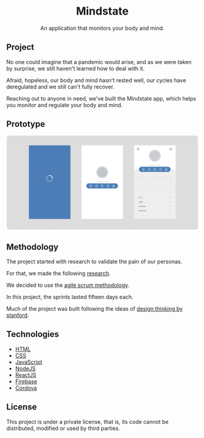 <h1 align="center">Mindstate</h1>

<p align="center">
  An application that monitors your body and mind.
</p>

## Project

No one could imagine that a pandemic would arise, and as we were taken by surprise, we still haven't learned how to deal with it.

Afraid, hopeless, our body and mind hasn't rested well, our cycles have deregulated and we still can't fully recover.

Reaching out to anyone in need, we've built the Mindstate app, which helps you monitor and regulate your body and mind.

## Prototype

<p align="center">
  <img src=".github/prototype.png" />
</p>

## Methodology
The project started with research to validate the pain of our personas.

For that, we made the following <a href="https://forms.gle/LFZA6vXYwy3s8vCn7">research</a>.

We decided to use the <a href="https://www.desenvolvimentoagil.com.br/scrum/">agile scrum methodology</a>.

In this project, the sprints lasted fifteen days each.

Much of the project was built following the ideas of <a href="https://dschool.stanford.edu/resources/dschool-reading-list">design thinking by stanford</a>.

## Technologies

- [HTML](https://developer.mozilla.org/pt-BR/docs/Web/HTML)
- [CSS](https://developer.mozilla.org/pt-BR/docs/Web/CSS)
- [JavaScript](https://developer.mozilla.org/pt-BR/docs/Web/JavaScript)
- [NodeJS](https://nodejs.org/)
- [ReactJS](https://reactjs.org/)
- [Firebase](https://firebase.google.com/)
- [Cordova](https://cordova.apache.org/)

## License
This project is under a private license, that is, its code cannot be distributed, modified or used by third parties.
